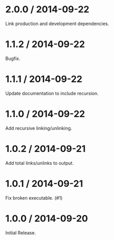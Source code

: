 2.0.0 / 2014-09-22
==================

Link production and development dependencies.

1.1.2 / 2014-09-22
==================

Bugfix.

1.1.1 / 2014-09-22
==================

Update documentation to include recursion.

1.1.0 / 2014-09-22
==================

Add recursive linking/unlinking.

1.0.2 / 2014-09-21
==================

Add total links/unlinks to output.

1.0.1 / 2014-09-21
==================

Fix broken executable. (#1)

1.0.0 / 2014-09-20
==================

Initial Release.
